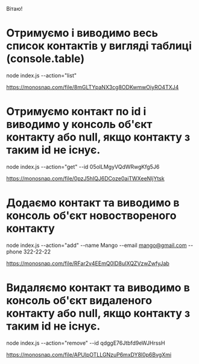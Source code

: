Вітаю!

# Отримуємо і виводимо весь список контактів у вигляді таблиці (console.table)

node index.js --action="list"

https://monosnap.com/file/8mGLTYpaNX3cg8ODKwmwOiyRO4TXJ4

# Отримуємо контакт по id і виводимо у консоль об'єкт контакту або null, якщо контакту з таким id не існує.

node index.js --action="get" --id 05olLMgyVQdWRwgKfg5J6

https://monosnap.com/file/0pzJ5hIQJ6DCoze0aiTWXeeNljYtsk

# Додаємо контакт та виводимо в консоль об'єкт новоствореного контакту

node index.js --action="add" --name Mango --email mango@gmail.com --phone 322-22-22

https://monosnap.com/file/RFar2v4EEmQ0ID8uIXQZVzwZwfyJab

# Видаляємо контакт та виводимо в консоль об'єкт видаленого контакту або null, якщо контакту з таким id не існує.

node index.js --action="remove" --id qdggE76Jtbfd9eWJHrssH

https://monosnap.com/file/APUlpOTLLGNzuP6mxDY8l0p6BvgXmi
